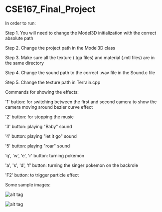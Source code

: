 CSE167_Final_Project
====================
In order to run:

  Step 1. You will need to change the Model3D initialization with the correct absolute path
  
  Step 2. Change the project path in the Model3D class
  
  Step 3. Make sure all the texture (.tga files) and material (.mtl files) are in the same directory
  
  Step 4. Change the sound path to the correct .wav file in the Sound.c file
  
  Step 5. Change the texture path in Terrain.cpp
  
Commands for showing the effects:

'1' button: for switching between the first and second camera to show the camera moving around bezier curve effect

'2' button: for stopping the music

'3' button: playing "Baby" sound

'4' button: playing "let it go" sound

'5' button: playing "roar" sound

'q', 'w', 'e', 'r' button: turning pokemon

'a', 's', 'd', 'f' button: turning the singer pokemon on the backrole

'F2' button: to trigger particle effect

Some sample images:

![alt tag](https://qwzcse167blog.files.wordpress.com/2014/12/screen-shot-2014-12-11-at-2-30-20-am.png)

![alt tag](https://qwzcse167blog.files.wordpress.com/2014/12/update.jpg)
